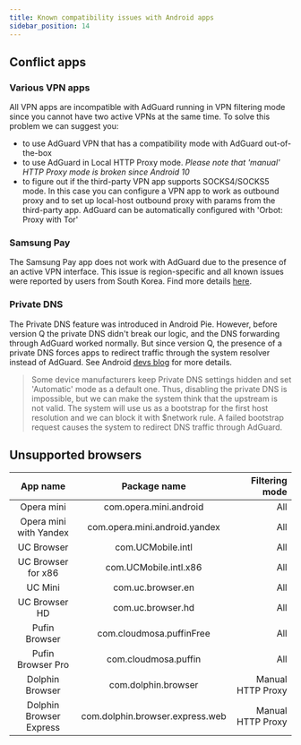 ```yaml
---
title: Known compatibility issues with Android apps
sidebar_position: 14
---
```


## Conflict apps

### Various VPN apps

All VPN apps are incompatible with AdGuard running in VPN filtering mode since you cannot have two active VPNs at the same time. To solve this problem we can suggest you:

* to use AdGuard VPN that has a compatibility mode with AdGuard out-of-the-box
* to use AdGuard in Local HTTP Proxy mode. *Please note that 'manual' HTTP Proxy mode is broken since Android 10*
* to figure out if the third-party VPN app supports SOCKS4/SOCKS5 mode. In this case you can configure a VPN app to work as outbound proxy and to set up local-host outbound proxy with params from the third-party app. AdGuard can be automatically configured with 'Orbot: Proxy with Tor'

### Samsung Pay

The Samsung Pay app does not work with AdGuard due to the presence of an active VPN interface. This issue is region-specific and all known issues were reported by users from South Korea. Find more details [here](https://github.com/AdguardTeam/AdguardForAndroid/issues/1209).

### Private DNS

The Private DNS feature was introduced in Android Pie. However, before version Q the private DNS didn't break our logic, and the DNS forwarding through AdGuard worked normally. But since version Q, the presence of a private DNS forces apps to redirect traffic through the system resolver instead of AdGuard. See Android [devs blog](https://android-developers.googleblog.com/2018/04/dns-over-tls-support-in-android-p.html) for more details.

> Some device manufacturers keep Private DNS settings hidden and set 'Automatic' mode as a default one. Thus, disabling the private DNS is impossible, but we can make the system think that the upstream is not valid. The system will use us as a bootstrap for the first host resolution and we can block it with $network rule. A failed bootstrap request causes the system to redirect DNS traffic through AdGuard.

## Unsupported browsers

| **App name** | **Package name** | **Filtering mode** |
| :----: | :----: | ---: |
| Opera mini      | com.opera.mini.android | All |
| Opera mini with Yandex | com.opera.mini.android.yandex | All |
| UC Browser | com.UCMobile.intl | All|
| UC Browser for x86 | com.UCMobile.intl.x86 | All |
| UC Mini | com.uc.browser.en | All |
| UC Browser HD | com.uc.browser.hd | All |
| Pufin Browser | com.cloudmosa.puffinFree | All |
| Pufin Browser Pro | com.cloudmosa.puffin | All |
| Dolphin Browser | com.dolphin.browser | Manual HTTP Proxy |
| Dolphin Browser Express | com.dolphin.browser.express.web | Manual HTTP Proxy |